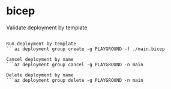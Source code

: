 # bicep

Validate deployment by template
```az deployment group validate -g PLAYGROUND -f ./main.bicep

Run deployment by template
```az deployment group create -g PLAYGROUND -f ./main.bicep

Cancel deployment by name
```az deployment group cancel -g PLAYGROUND -n main

Delete deployment by name
```az deployment group delete -g PLAYGROUND -n main
